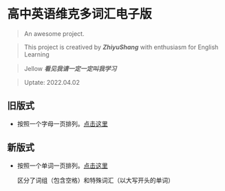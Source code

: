 # 高中英语维克多词汇电子版

> An awesome project.

> This project is creatived by ***ZhiyuShang*** with enthusiasm for English Learning

> Jellow ***看见我请一定一定叫我学习*** 

> Uptate: 2022.04.02

## 旧版式
    
- 按照一个字母一页排列。[点击这里](./2/readme.md)
    

## 新版式

- 按照一个单词一页排列。[点击这里](./3/readme.md)

    区分了词组（包含空格）和特殊词汇（以大写开头的单词）